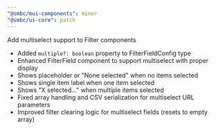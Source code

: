 ```yaml
---
"@smbc/mui-components": minor
"@smbc/ui-core": patch
---
```


Add multiselect support to Filter components

- Added `multiple?: boolean` property to FilterFieldConfig type
- Enhanced FilterField component to support multiselect with proper display
- Shows placeholder or "None selected" when no items selected
- Shows single item label when one item selected  
- Shows "X selected..." when multiple items selected
- Fixed array handling and CSV serialization for multiselect URL parameters
- Improved filter clearing logic for multiselect fields (resets to empty array)